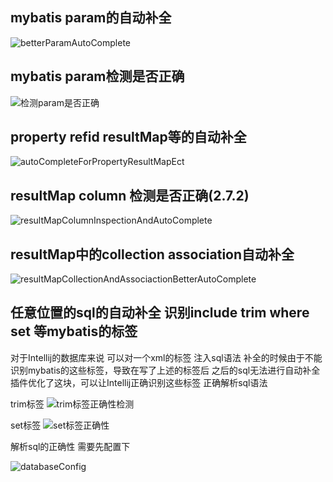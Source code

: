 ## mybatis param的自动补全
![betterParamAutoComplete](https://raw.githubusercontent.com/gejun123456/MyBatisCodeHelper-Pro/master/screenshots/betterParamAutoComplete.gif)

## mybatis param检测是否正确
![检测param是否正确](https://raw.githubusercontent.com/gejun123456/MyBatisCodeHelper-Pro/master/screenshots/检测param是否正确.gif)

## property refid resultMap等的自动补全
![autoCompleteForPropertyResultMapEct](https://raw.githubusercontent.com/gejun123456/MyBatisCodeHelper-Pro/master/screenshots/autoCompleteForPropertyResultMapEct.gif)

## resultMap column 检测是否正确(2.7.2)
![resultMapColumnInspectionAndAutoComplete](https://raw.githubusercontent.com/gejun123456/MyBatisCodeHelper-Pro/master/screenshots/resultMapColumnInspectionAndAutoComplete.gif)

## resultMap中的collection association自动补全
![resultMapCollectionAndAssociactionBetterAutoComplete](https://raw.githubusercontent.com/gejun123456/MyBatisCodeHelper-Pro/master/screenshots/resultMapCollectionAndAssociactionBetterAutoComplete.gif)

## 任意位置的sql的自动补全 识别include trim where set 等mybatis的标签
对于Intellij的数据库来说 可以对一个xml的标签 注入sql语法
补全的时候由于不能识别mybatis的这些标签，导致在写了上述的标签后 之后的sql无法进行自动补全
插件优化了这块，可以让Intellij正确识别这些标签 正确解析sql语法

trim标签
![trim标签正确性检测](https://raw.githubusercontent.com/gejun123456/MyBatisCodeHelper-Pro/master/screenshots/trim标签正确性检测.gif)

set标签
![set标签正确性](https://raw.githubusercontent.com/gejun123456/MyBatisCodeHelper-Pro/master/screenshots/set标签正确性.gif)

解析sql的正确性 需要先配置下

![databaseConfig](https://raw.githubusercontent.com/gejun123456/MyBatisCodeHelper-Pro/master/screenshots/configDatabase.png)





